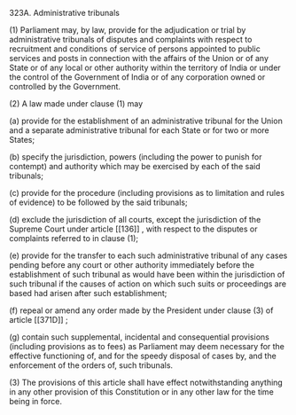 323A. Administrative tribunals

(1) Parliament may, by law, provide for the adjudication or trial by administrative tribunals of disputes and complaints with respect to recruitment and conditions of service of persons appointed to public services and posts in connection with the affairs of the Union or of any State or of any local or other authority within the territory of India or under the control of the Government of India or of any corporation owned or controlled by the Government.

(2) A law made under clause (1) may

(a) provide for the establishment of an administrative tribunal for the Union and a separate administrative tribunal for each State or for two or more States;

(b) specify the jurisdiction, powers (including the power to punish for contempt) and authority which may be exercised by each of the said tribunals;

(c) provide for the procedure (including provisions as to limitation and rules of evidence) to be followed by the said tribunals;

(d) exclude the jurisdiction of all courts, except the jurisdiction of the Supreme Court under article [[136]] , with respect to the disputes or complaints referred to in clause (1);

(e) provide for the transfer to each such administrative tribunal of any cases pending before any court or other authority immediately before the establishment of such tribunal as would have been within the jurisdiction of such tribunal if the causes of action on which such suits or proceedings are based had arisen after such establishment;

(f) repeal or amend any order made by the President under clause (3) of article [[371D]] ;

(g) contain such supplemental, incidental and consequential provisions (including provisions as to fees) as Parliament may deem necessary for the effective functioning of, and for the speedy disposal of cases by, and the enforcement of the orders of, such tribunals.

(3) The provisions of this article shall have effect notwithstanding anything in any other provision of this Constitution or in any other law for the time being in force.

